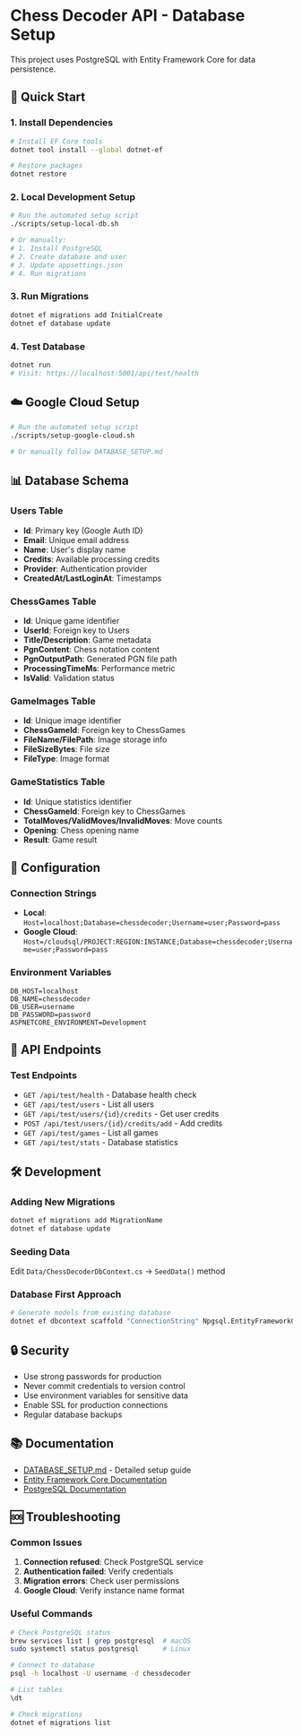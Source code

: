 # Chess Decoder API - Database Setup

This project uses PostgreSQL with Entity Framework Core for data persistence.

## 🚀 Quick Start

### 1. Install Dependencies
```bash
# Install EF Core tools
dotnet tool install --global dotnet-ef

# Restore packages
dotnet restore
```

### 2. Local Development Setup
```bash
# Run the automated setup script
./scripts/setup-local-db.sh

# Or manually:
# 1. Install PostgreSQL
# 2. Create database and user
# 3. Update appsettings.json
# 4. Run migrations
```

### 3. Run Migrations
```bash
dotnet ef migrations add InitialCreate
dotnet ef database update
```

### 4. Test Database
```bash
dotnet run
# Visit: https://localhost:5001/api/test/health
```

## ☁️ Google Cloud Setup

```bash
# Run the automated setup script
./scripts/setup-google-cloud.sh

# Or manually follow DATABASE_SETUP.md
```

## 📊 Database Schema

### Users Table
- **Id**: Primary key (Google Auth ID)
- **Email**: Unique email address
- **Name**: User's display name
- **Credits**: Available processing credits
- **Provider**: Authentication provider
- **CreatedAt/LastLoginAt**: Timestamps

### ChessGames Table
- **Id**: Unique game identifier
- **UserId**: Foreign key to Users
- **Title/Description**: Game metadata
- **PgnContent**: Chess notation content
- **PgnOutputPath**: Generated PGN file path
- **ProcessingTimeMs**: Performance metric
- **IsValid**: Validation status

### GameImages Table
- **Id**: Unique image identifier
- **ChessGameId**: Foreign key to ChessGames
- **FileName/FilePath**: Image storage info
- **FileSizeBytes**: File size
- **FileType**: Image format

### GameStatistics Table
- **Id**: Unique statistics identifier
- **ChessGameId**: Foreign key to ChessGames
- **TotalMoves/ValidMoves/InvalidMoves**: Move counts
- **Opening**: Chess opening name
- **Result**: Game result

## 🔧 Configuration

### Connection Strings
- **Local**: `Host=localhost;Database=chessdecoder;Username=user;Password=pass`
- **Google Cloud**: `Host=/cloudsql/PROJECT:REGION:INSTANCE;Database=chessdecoder;Username=user;Password=pass`

### Environment Variables
```env
DB_HOST=localhost
DB_NAME=chessdecoder
DB_USER=username
DB_PASSWORD=password
ASPNETCORE_ENVIRONMENT=Development
```

## 📝 API Endpoints

### Test Endpoints
- `GET /api/test/health` - Database health check
- `GET /api/test/users` - List all users
- `GET /api/test/users/{id}/credits` - Get user credits
- `POST /api/test/users/{id}/credits/add` - Add credits
- `GET /api/test/games` - List all games
- `GET /api/test/stats` - Database statistics

## 🛠️ Development

### Adding New Migrations
```bash
dotnet ef migrations add MigrationName
dotnet ef database update
```

### Seeding Data
Edit `Data/ChessDecoderDbContext.cs` → `SeedData()` method

### Database First Approach
```bash
# Generate models from existing database
dotnet ef dbcontext scaffold "ConnectionString" Npgsql.EntityFrameworkCore.PostgreSQL -o Models -c ChessDecoderDbContext
```

## 🔒 Security

- Use strong passwords for production
- Never commit credentials to version control
- Use environment variables for sensitive data
- Enable SSL for production connections
- Regular database backups

## 📚 Documentation

- [DATABASE_SETUP.md](DATABASE_SETUP.md) - Detailed setup guide
- [Entity Framework Core Documentation](https://docs.microsoft.com/en-us/ef/core/)
- [PostgreSQL Documentation](https://www.postgresql.org/docs/)

## 🆘 Troubleshooting

### Common Issues
1. **Connection refused**: Check PostgreSQL service
2. **Authentication failed**: Verify credentials
3. **Migration errors**: Check user permissions
4. **Google Cloud**: Verify instance name format

### Useful Commands
```bash
# Check PostgreSQL status
brew services list | grep postgresql  # macOS
sudo systemctl status postgresql      # Linux

# Connect to database
psql -h localhost -U username -d chessdecoder

# List tables
\dt

# Check migrations
dotnet ef migrations list
```
